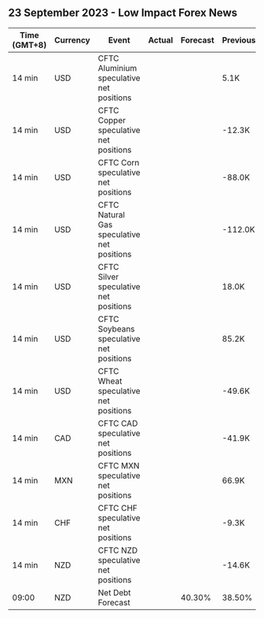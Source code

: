 ## 23 September 2023 - Low Impact Forex News

| Time (GMT+8) | Currency | Event | Actual | Forecast | Previous |
|------|----------|-------|--------|----------|----------|
| 14 min | USD | CFTC Aluminium speculative net positions |  |  | 5.1K |
| 14 min | USD | CFTC Copper speculative net positions |  |  | -12.3K |
| 14 min | USD | CFTC Corn speculative net positions |  |  | -88.0K |
| 14 min | USD | CFTC Natural Gas speculative net positions |  |  | -112.0K |
| 14 min | USD | CFTC Silver speculative net positions |  |  | 18.0K |
| 14 min | USD | CFTC Soybeans speculative net positions |  |  | 85.2K |
| 14 min | USD | CFTC Wheat speculative net positions |  |  | -49.6K |
| 14 min | CAD | CFTC CAD speculative net positions |  |  | -41.9K |
| 14 min | MXN | CFTC MXN speculative net positions |  |  | 66.9K |
| 14 min | CHF | CFTC CHF speculative net positions |  |  | -9.3K |
| 14 min | NZD | CFTC NZD speculative net positions |  |  | -14.6K |
| 09:00 | NZD | Net Debt Forecast |  | 40.30% | 38.50% |
